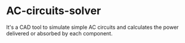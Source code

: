 # AC-circuits-solver
It's a CAD tool to simulate simple AC circuits and calculates the power delivered or absorbed by each component.
